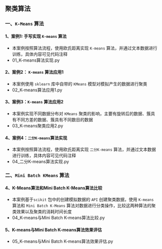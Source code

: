 ## 聚类算法

### 一、`K-Means` 算法

#### 1、案例1: 手写实现 `K-means` 算法

- 本案例按照算法流程，使用欧氏距离实现 `K-means` 算法，并通过文本数据进行训练，具体内容可见代码注释
- 01_K-means算法实现.py


#### 2、案例2： `K-means` 算法应用1

- 本案例使用 `sklearn` 库中自带的 `KMeans` 模型对模拟产生的数据进行聚类
- 02_K-means算法应用1.py


#### 3、案例3：`K-means` 算法应用2

- 本案例实现不同数据分布对 `KMeans` 聚类的影响，主要有旋转后的数据、簇具有不同方差的数据、簇具有不同数目的数据
- 03_K-means聚类应用2.py


#### 4、案例4：`二分K-means`算法实现

- 本案例按照算法流程，使用欧氏距离实现 `二分K-means` 算法，并通过文本数据进行训练，具体内容可见代码注释
- 04_二分K-means算法实现.py


### 二、`Mini Batch KMeans` 算法

#### 4、K-Means算法和Mini Batch K-Means算法比较

- 本案例基于`scikit` 包中的创建模拟数据的 `API` 创建聚类数据，使用 `K-means` 算法和 `Mini Batch K-Means` 算法对数据进行分类操作，比较这两种算法的聚类效果以及聚类的消耗时间长度
- 04_K-means与Mini Batch K-means算法比较.py


#### 5、K-means与Mini Batch K-means算法效果评估

- 05_K-means与Mini Batch K-means算法效果评估.py